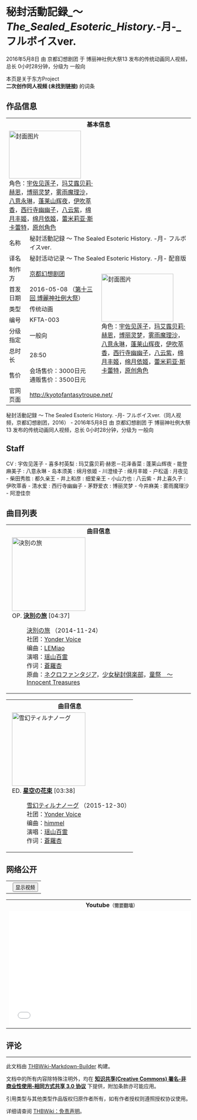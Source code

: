# 秘封活動記録_～_The_Sealed_Esoteric_History._-月-_フルボイスver.

<!-- source html: G:\repos\THBWiki-Markdown-Builder\THBWikiMarkdown\Temp\main\8\8d\ns0%3A%E7%A7%98%E5%B0%81%E6%B4%BB%E5%8B%95%E8%A8%98%E9%8C%B2_%EF%BD%9E_The_Sealed_Esoteric_History%2E_-%E6%9C%88-_%E3%83%95%E3%83%AB%E3%83%9C%E3%82%A4%E3%82%B9ver%2E.html -->

2016年5月8日 由 京都幻想剧团 于 博丽神社例大祭13 发布的传统动画同人视频，总长 0小时28分钟，分级为 一般向

本页是关于东方Project  
 **二次创作同人视频 (未找到链接)** 的词条

## 作品信息

<table><tbody><tr><th colspan="3">基本信息</th></tr><tr><td class="cover-artwork-mobile" colspan="2"><a href="./文件-秘封活動記録_～_The_Sealed_Esoteric_History._-月-_フルボイスver.封面.jpg.md" class="image" title="封面图片"><img alt="封面图片" src="https://upload.thwiki.cc/thumb/b/b8/%E7%A7%98%E5%B0%81%E6%B4%BB%E5%8B%95%E8%A8%98%E9%8C%B2_%EF%BD%9E_The_Sealed_Esoteric_History._-%E6%9C%88-_%E3%83%95%E3%83%AB%E3%83%9C%E3%82%A4%E3%82%B9ver.%E5%B0%81%E9%9D%A2.jpg/196px-%E7%A7%98%E5%B0%81%E6%B4%BB%E5%8B%95%E8%A8%98%E9%8C%B2_%EF%BD%9E_The_Sealed_Esoteric_History._-%E6%9C%88-_%E3%83%95%E3%83%AB%E3%83%9C%E3%82%A4%E3%82%B9ver.%E5%B0%81%E9%9D%A2.jpg" decoding="async" loading="lazy" width="196" height="130" srcset="https://upload.thwiki.cc/thumb/b/b8/%E7%A7%98%E5%B0%81%E6%B4%BB%E5%8B%95%E8%A8%98%E9%8C%B2_%EF%BD%9E_The_Sealed_Esoteric_History._-%E6%9C%88-_%E3%83%95%E3%83%AB%E3%83%9C%E3%82%A4%E3%82%B9ver.%E5%B0%81%E9%9D%A2.jpg/294px-%E7%A7%98%E5%B0%81%E6%B4%BB%E5%8B%95%E8%A8%98%E9%8C%B2_%EF%BD%9E_The_Sealed_Esoteric_History._-%E6%9C%88-_%E3%83%95%E3%83%AB%E3%83%9C%E3%82%A4%E3%82%B9ver.%E5%B0%81%E9%9D%A2.jpg 1.5x, https://upload.thwiki.cc/thumb/b/b8/%E7%A7%98%E5%B0%81%E6%B4%BB%E5%8B%95%E8%A8%98%E9%8C%B2_%EF%BD%9E_The_Sealed_Esoteric_History._-%E6%9C%88-_%E3%83%95%E3%83%AB%E3%83%9C%E3%82%A4%E3%82%B9ver.%E5%B0%81%E9%9D%A2.jpg/392px-%E7%A7%98%E5%B0%81%E6%B4%BB%E5%8B%95%E8%A8%98%E9%8C%B2_%EF%BD%9E_The_Sealed_Esoteric_History._-%E6%9C%88-_%E3%83%95%E3%83%AB%E3%83%9C%E3%82%A4%E3%82%B9ver.%E5%B0%81%E9%9D%A2.jpg 2x" data-file-width="982" data-file-height="650"></a><div class="cover-char">角色：<a href="./宇佐见莲子.md" title="宇佐见莲子">宇佐见莲子</a>，<a href="./玛艾露贝莉·赫恩.md" title="玛艾露贝莉·赫恩">玛艾露贝莉·赫恩</a>，<a href="./博丽灵梦.md" title="博丽灵梦">博丽灵梦</a>，<a href="./雾雨魔理沙.md" title="雾雨魔理沙">雾雨魔理沙</a>，<a href="./八意永琳.md" title="八意永琳">八意永琳</a>，<a href="./蓬莱山辉夜.md" title="蓬莱山辉夜">蓬莱山辉夜</a>，<a href="./伊吹萃香.md" title="伊吹萃香">伊吹萃香</a>，<a href="./西行寺幽幽子.md" title="西行寺幽幽子">西行寺幽幽子</a>，<a href="./八云紫.md" title="八云紫">八云紫</a>，<a href="./绵月丰姬.md" title="绵月丰姬">绵月丰姬</a>，<a href="./绵月依姬.md" title="绵月依姬">绵月依姬</a>，<a href="./蕾米莉亚·斯卡蕾特.md" title="蕾米莉亚·斯卡蕾特">蕾米莉亚·斯卡蕾特</a>，<a href="/index.php?title=%E5%8E%9F%E5%88%9B%E8%A7%92%E8%89%B2&amp;action=edit&amp;redlink=1" class="new" title="原创角色（页面不存在）">原创角色</a></div></td>
</tr><tr><td class="label">名称</td><td colspan="2"> 秘封活動記録 ～ The Sealed Esoteric History. -月- フルボイスver. </td></tr><tr><td class="label">译名</td><td colspan="2"> 秘封活动记录 ～ The Sealed Esoteric History. -月- 配音版 </td></tr><tr><td class="label">制作方</td><td><a href="./京都幻想剧团.md" title="京都幻想剧团">京都幻想剧团</a></td><td class="cover-artwork" rowspan="7" style="min-width:196px;"><a href="./文件-秘封活動記録_～_The_Sealed_Esoteric_History._-月-_フルボイスver.封面.jpg.md" class="image" title="封面图片"><img alt="封面图片" src="https://upload.thwiki.cc/thumb/b/b8/%E7%A7%98%E5%B0%81%E6%B4%BB%E5%8B%95%E8%A8%98%E9%8C%B2_%EF%BD%9E_The_Sealed_Esoteric_History._-%E6%9C%88-_%E3%83%95%E3%83%AB%E3%83%9C%E3%82%A4%E3%82%B9ver.%E5%B0%81%E9%9D%A2.jpg/196px-%E7%A7%98%E5%B0%81%E6%B4%BB%E5%8B%95%E8%A8%98%E9%8C%B2_%EF%BD%9E_The_Sealed_Esoteric_History._-%E6%9C%88-_%E3%83%95%E3%83%AB%E3%83%9C%E3%82%A4%E3%82%B9ver.%E5%B0%81%E9%9D%A2.jpg" decoding="async" loading="lazy" width="196" height="130" srcset="https://upload.thwiki.cc/thumb/b/b8/%E7%A7%98%E5%B0%81%E6%B4%BB%E5%8B%95%E8%A8%98%E9%8C%B2_%EF%BD%9E_The_Sealed_Esoteric_History._-%E6%9C%88-_%E3%83%95%E3%83%AB%E3%83%9C%E3%82%A4%E3%82%B9ver.%E5%B0%81%E9%9D%A2.jpg/294px-%E7%A7%98%E5%B0%81%E6%B4%BB%E5%8B%95%E8%A8%98%E9%8C%B2_%EF%BD%9E_The_Sealed_Esoteric_History._-%E6%9C%88-_%E3%83%95%E3%83%AB%E3%83%9C%E3%82%A4%E3%82%B9ver.%E5%B0%81%E9%9D%A2.jpg 1.5x, https://upload.thwiki.cc/thumb/b/b8/%E7%A7%98%E5%B0%81%E6%B4%BB%E5%8B%95%E8%A8%98%E9%8C%B2_%EF%BD%9E_The_Sealed_Esoteric_History._-%E6%9C%88-_%E3%83%95%E3%83%AB%E3%83%9C%E3%82%A4%E3%82%B9ver.%E5%B0%81%E9%9D%A2.jpg/392px-%E7%A7%98%E5%B0%81%E6%B4%BB%E5%8B%95%E8%A8%98%E9%8C%B2_%EF%BD%9E_The_Sealed_Esoteric_History._-%E6%9C%88-_%E3%83%95%E3%83%AB%E3%83%9C%E3%82%A4%E3%82%B9ver.%E5%B0%81%E9%9D%A2.jpg 2x" data-file-width="982" data-file-height="650"></a><div class="cover-char">角色：<a href="./宇佐见莲子.md" title="宇佐见莲子">宇佐见莲子</a>，<a href="./玛艾露贝莉·赫恩.md" title="玛艾露贝莉·赫恩">玛艾露贝莉·赫恩</a>，<a href="./博丽灵梦.md" title="博丽灵梦">博丽灵梦</a>，<a href="./雾雨魔理沙.md" title="雾雨魔理沙">雾雨魔理沙</a>，<a href="./八意永琳.md" title="八意永琳">八意永琳</a>，<a href="./蓬莱山辉夜.md" title="蓬莱山辉夜">蓬莱山辉夜</a>，<a href="./伊吹萃香.md" title="伊吹萃香">伊吹萃香</a>，<a href="./西行寺幽幽子.md" title="西行寺幽幽子">西行寺幽幽子</a>，<a href="./八云紫.md" title="八云紫">八云紫</a>，<a href="./绵月丰姬.md" title="绵月丰姬">绵月丰姬</a>，<a href="./绵月依姬.md" title="绵月依姬">绵月依姬</a>，<a href="./蕾米莉亚·斯卡蕾特.md" title="蕾米莉亚·斯卡蕾特">蕾米莉亚·斯卡蕾特</a>，<a href="/index.php?title=%E5%8E%9F%E5%88%9B%E8%A7%92%E8%89%B2&amp;action=edit&amp;redlink=1" class="new" title="原创角色（页面不存在）">原创角色</a></div></td>
</tr><tr><td class="label">首发日期</td><td>2016-05-08&#160;（<a href="/展会作品列表?e=%E5%8D%9A%E4%B8%BD%E7%A5%9E%E7%A4%BE%E4%BE%8B%E5%A4%A7%E7%A5%AD%2313">第十三回 博麗神社例大祭</a>）</td></tr><tr><td class="label">类型</td><td>传统动画</td></tr><tr><td class="label">编号</td><td>KFTA-003</td></tr><tr><td class="label">分级指定</td><td>一般向</td></tr><tr><td class="label">总时长</td><td>28:50</td></tr><tr><td class="label">售价</td><td>会场售价：3000日元<br>通贩售价：3500日元</td></tr>
<tr><td class="label">官网页面</td><td colspan="2"><a rel="nofollow" class="external free" href="http://kyotofantasytroupe.net/">http://kyotofantasytroupe.net/</a></td></tr></tbody></table>

秘封活動記録 ～ The Sealed Esoteric History. -月- フルボイスver.（同人视频，京都幻想剧团，2016） - 2016年5月8日 由 京都幻想剧团 于 博丽神社例大祭13 发布的传统动画同人视频，总长 0小时28分钟，分级为 一般向

## Staff
CV
: 宇佐见莲子 - 喜多村英梨
: 玛艾露贝莉·赫恩－花泽香菜
: 蓬莱山辉夜 - 能登麻美子
: 八意永琳 - 岛本须美
: 绵月依姬 - 川澄绫子
: 绵月丰姬 - 户松遥
: 月夜见 - 柴田秀胜
: 都久亲王 - 井上和彦
: 细爱亲王 - 小山力也
: 八云紫 - 井上喜久子
: 伊吹萃香 - 清水爱
: 西行寺幽幽子 - 茅野爱衣
: 博丽灵梦 - 今井麻美
: 雾雨魔理沙 - 阿澄佳奈


## 曲目列表

<table><tbody><tr><th colspan="2">曲目信息</th></tr><tr><td colspan="2" style="padding-left: 1em;"><div class="floatright"><a href="./文件-決別の旅封面.jpg.md" class="image" title="決別の旅"><img alt="決別の旅" src="https://upload.thwiki.cc/thumb/a/af/%E6%B1%BA%E5%88%A5%E3%81%AE%E6%97%85%E5%B0%81%E9%9D%A2.jpg/200px-%E6%B1%BA%E5%88%A5%E3%81%AE%E6%97%85%E5%B0%81%E9%9D%A2.jpg" decoding="async" loading="lazy" width="200" height="200" srcset="https://upload.thwiki.cc/thumb/a/af/%E6%B1%BA%E5%88%A5%E3%81%AE%E6%97%85%E5%B0%81%E9%9D%A2.jpg/300px-%E6%B1%BA%E5%88%A5%E3%81%AE%E6%97%85%E5%B0%81%E9%9D%A2.jpg 1.5x, https://upload.thwiki.cc/a/af/%E6%B1%BA%E5%88%A5%E3%81%AE%E6%97%85%E5%B0%81%E9%9D%A2.jpg 2x" data-file-width="400" data-file-height="400"></a></div>OP. <b><a href="/%E6%B1%BA%E5%88%A5%E3%81%AE%E6%97%85#1" title="決別の旅">決別の旅</a></b> &#91;04:37&#93;<dl><dd><a href="./決別の旅.md" title="決別の旅">決別の旅</a> （2014-11-24）<br>社团：<a href="./Yonder_Voice.md" title="Yonder Voice">Yonder Voice</a><br>编曲：<a href="./LEMiao.md" title="LEMiao">LEMiao</a><br>演唱：<a href="./瑶山百霊.md" title="瑶山百霊">瑶山百霊</a><br>作词：<a href="./蒼羅杏.md" title="蒼羅杏">蒼羅杏</a><br>原曲：<a href="./ネクロファンタジア.md" class="mw-redirect" title="ネクロファンタジア">ネクロファンタジア</a>，<a href="./少女秘封倶楽部.md" class="mw-redirect" title="少女秘封倶楽部">少女秘封倶楽部</a>，<a href="./童祭_～_Innocent_Treasures.md" title="童祭 ～ Innocent Treasures">童祭　～ Innocent Treasures</a><br></dd></dl></td></tr></tbody></table>



<table><tbody><tr><th colspan="2">曲目信息</th></tr><tr><td colspan="2" style="padding-left: 1em;"><div class="floatright"><a href="./文件-雪幻ティルナノーグ封面.jpg.md" class="image" title="雪幻ティルナノーグ"><img alt="雪幻ティルナノーグ" src="https://upload.thwiki.cc/thumb/5/5b/%E9%9B%AA%E5%B9%BB%E3%83%86%E3%82%A3%E3%83%AB%E3%83%8A%E3%83%8E%E3%83%BC%E3%82%B0%E5%B0%81%E9%9D%A2.jpg/200px-%E9%9B%AA%E5%B9%BB%E3%83%86%E3%82%A3%E3%83%AB%E3%83%8A%E3%83%8E%E3%83%BC%E3%82%B0%E5%B0%81%E9%9D%A2.jpg" decoding="async" loading="lazy" width="200" height="200" srcset="https://upload.thwiki.cc/thumb/5/5b/%E9%9B%AA%E5%B9%BB%E3%83%86%E3%82%A3%E3%83%AB%E3%83%8A%E3%83%8E%E3%83%BC%E3%82%B0%E5%B0%81%E9%9D%A2.jpg/300px-%E9%9B%AA%E5%B9%BB%E3%83%86%E3%82%A3%E3%83%AB%E3%83%8A%E3%83%8E%E3%83%BC%E3%82%B0%E5%B0%81%E9%9D%A2.jpg 1.5x, https://upload.thwiki.cc/thumb/5/5b/%E9%9B%AA%E5%B9%BB%E3%83%86%E3%82%A3%E3%83%AB%E3%83%8A%E3%83%8E%E3%83%BC%E3%82%B0%E5%B0%81%E9%9D%A2.jpg/400px-%E9%9B%AA%E5%B9%BB%E3%83%86%E3%82%A3%E3%83%AB%E3%83%8A%E3%83%8E%E3%83%BC%E3%82%B0%E5%B0%81%E9%9D%A2.jpg 2x" data-file-width="960" data-file-height="960"></a></div>ED. <b><a href="/%E9%9B%AA%E5%B9%BB%E3%83%86%E3%82%A3%E3%83%AB%E3%83%8A%E3%83%8E%E3%83%BC%E3%82%B0#6" title="雪幻ティルナノーグ">星空の花束</a></b> &#91;03:38&#93;<dl><dd><a href="./雪幻ティルナノーグ.md" title="雪幻ティルナノーグ">雪幻ティルナノーグ</a> （2015-12-30）<br>社团：<a href="./Yonder_Voice.md" title="Yonder Voice">Yonder Voice</a><br>编曲：<a href="./himmel.md" title="himmel">himmel</a><br>演唱：<a href="./瑶山百霊.md" title="瑶山百霊">瑶山百霊</a><br>作词：<a href="./蒼羅杏.md" title="蒼羅杏">蒼羅杏</a><br></dd></dl></td></tr></tbody></table>



## 网络公开
  


  

<table>
<tr><th style="text-align: center;"><a class="bilibili-title external text" target="_blank" rel="nofollow" style="margin: 0 0.4em 0 0.2em;"></a><input type="button" class="bilibili-toggle" value="显示视频" style="float: right;"></th></tr>
<tr class="bilibili-video" style="display: none;"><td></td></tr>
</table>






<table>

<tbody><tr>
<th>Youtube<span style="font-family: sans-serif; cursor: default; color:#555; font-size: 0.8em; bottom: 0.1em; font-weight: bold;" title="连接到需要翻墙网页">（需要翻墙）</span>
</th></tr>
<tr>
<td><iframe width="560" height="315" src="//www.youtube-nocookie.com/embed/hjd7A5j20hc?" frameborder="0" allowfullscreen=""></iframe>
</td></tr></tbody></table>



## 评论




---

此文档由 [THBWiki-Markdown-Builder](https://github.com/Delsin-Yu/THBWiki-Markdown-Builder) 构建。

文档中的所有内容除特殊注明外，均在 [**知识共享(Creative Commons) 署名-非商业性使用-相同方式共享 3.0 协议**](https://creativecommons.org/licenses/by-sa/3.0/deed.zh-hans) 下提供，附加条款亦可能应用。

引用类型与其他类型作品版权归原作者所有，如有作者授权则遵照授权协议使用。

详细请查阅 [THBWiki：免责声明](https://thbwiki.cc/THBWiki:%E5%85%8D%E8%B4%A3%E5%A3%B0%E6%98%8E)。

